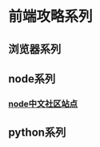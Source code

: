 <h1>前端攻略系列</h1>

<h2>浏览器系列</h2>
<h2>node系列</h2>
<h3><a href="http://cnodejs.org/getstart">node中文社区站点</a></h3>
<h2>python系列</h2>
